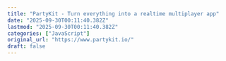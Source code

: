 ```yaml
---
title: "PartyKit - Turn everything into a realtime multiplayer app"
date: "2025-09-30T00:11:40.382Z"
lastmod: "2025-09-30T00:11:40.382Z"
categories: ["JavaScript"]
original_url: "https://www.partykit.io/"
draft: false
---
```

